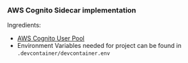 ### AWS Cognito Sidecar implementation

Ingredients:

* [AWS Cognito User Pool](https://us-east-1.console.aws.amazon.com/cognito/home)
* Environment Variables needed for project can be found in `.devcontainer/devcontainer.env`
